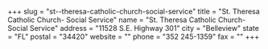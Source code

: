 +++
slug = "st--theresa-catholic-church-social-service"
title = "St. Theresa Catholic Church- Social Service"
name = "St. Theresa Catholic Church- Social Service"
address = "11528 S.E. Highway 301"
city = "Belleview"
state = "FL"
postal = "34420"
website = ""
phone = "352 245-1359"
fax = ""
+++
